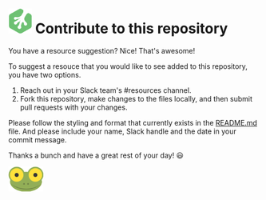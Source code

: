 # ![Treehouse Logo](repo-imgs/frogprint.png "Team Treehouse") Contribute to this repository

You have a resource suggestion?  Nice!  That's awesome!

To suggest a resouce that you would like to see added to this repository, you have two options.  

 1. Reach out in your Slack team's #resources channel.
 2. Fork this repository, make changes to the files locally, and then submit pull requests with your changes.

Please follow the styling and format that currently exists in the [README.md](README.md) file.  And please include your name, Slack handle and the date in your commit message.

Thanks a bunch and have a great rest of your day! :smiley:

![Mike the Frog](repo-imgs/mike_the_frog.png "Hiya, Treehouser!")